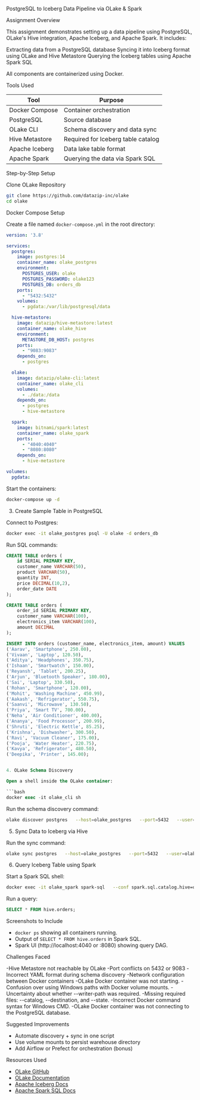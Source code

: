 
 PostgreSQL to Iceberg Data Pipeline via OLake & Spark

 Assignment Overview

This assignment demonstrates setting up a data pipeline using PostgreSQL, OLake's Hive integration, Apache Iceberg, and Apache Spark. It includes:

 Extracting data from a PostgreSQL database
 Syncing it into Iceberg format using OLake and Hive Metastore
 Querying the Iceberg tables using Apache Spark SQL

All components are containerized using Docker.

Tools Used

| Tool             | Purpose                               |
|------------------|----------------------------------------|
| Docker Compose   | Container orchestration                |
| PostgreSQL       | Source database                        |
| OLake CLI        | Schema discovery and data sync         |
| Hive Metastore   | Required for Iceberg table catalog     |
| Apache Iceberg   | Data lake table format                 |
| Apache Spark     | Querying the data via Spark SQL        |

 Step-by-Step Setup

 Clone OLake Repository

```bash
git clone https://github.com/datazip-inc/olake
cd olake
```

 Docker Compose Setup

Create a file named `docker-compose.yml` in the root directory:

```yaml
version: '3.8'

services:
  postgres:
    image: postgres:14
    container_name: olake_postgres
    environment:
      POSTGRES_USER: olake
      POSTGRES_PASSWORD: olake123
      POSTGRES_DB: orders_db
    ports:
      - "5432:5432"
    volumes:
      - pgdata:/var/lib/postgresql/data

  hive-metastore:
    image: datazip/hive-metastore:latest
    container_name: olake_hive
    environment:
      METASTORE_DB_HOST: postgres
    ports:
      - "9083:9083"
    depends_on:
      - postgres

  olake:
    image: datazip/olake-cli:latest
    container_name: olake_cli
    volumes:
      - ./data:/data
    depends_on:
      - postgres
      - hive-metastore

  spark:
    image: bitnami/spark:latest
    container_name: olake_spark
    ports:
      - "4040:4040"
      - "8080:8080"
    depends_on:
      - hive-metastore

volumes:
  pgdata:
```

Start the containers:

```bash
docker-compose up -d
```

3. Create Sample Table in PostgreSQL

Connect to Postgres:

```bash
docker exec -it olake_postgres psql -U olake -d orders_db
```

Run SQL commands:

```sql
CREATE TABLE orders (
    id SERIAL PRIMARY KEY,
    customer_name VARCHAR(50),
    product VARCHAR(50),
    quantity INT,
    price DECIMAL(10,2),
    order_date DATE
);

CREATE TABLE orders (
    order_id SERIAL PRIMARY KEY,
    customer_name VARCHAR(100),
    electronics_item VARCHAR(100),
    amount DECIMAL
);

INSERT INTO orders (customer_name, electronics_item, amount) VALUES
('Aarav', 'Smartphone', 250.00),
('Vivaan', 'Laptop', 120.50),
('Aditya', 'Headphones', 350.75),
('Ishaan', 'Smartwatch', 150.00),
('Reyansh', 'Tablet', 200.25),
('Arjun', 'Bluetooth Speaker', 180.00),
('Sai', 'Laptop', 330.50),
('Rohan', 'Smartphone', 120.00),
('Mohit', 'Washing Machine', 450.99),
('Aakash', 'Refrigerator', 550.75),
('Saanvi', 'Microwave', 130.50),
('Priya', 'Smart TV', 700.00),
('Neha', 'Air Conditioner', 400.00),
('Ananya', 'Food Processor', 200.99),
('Shruti', 'Electric Kettle', 85.25),
('Krishna', 'Dishwasher', 300.50),
('Ravi', 'Vacuum Cleaner', 175.00),
('Pooja', 'Water Heater', 220.75),
('Kavya', 'Refrigerator', 480.50),
('Deepika', 'Printer', 145.00);


4. OLake Schema Discovery

Open a shell inside the OLake container:

```bash
docker exec -it olake_cli sh
```

Run the schema discovery command:

```bash
olake discover postgres   --host=olake_postgres   --port=5432   --user=olake   --password=olake123   --database=orders_db   --schema=public   --table=orders   --output=/data/orders_schema.yaml
```

 5. Sync Data to Iceberg via Hive

Run the sync command:

```bash
olake sync postgres   --host=olake_postgres   --port=5432   --user=olake   --password=olake123   --database=orders_db   --schema=public   --table=orders   --warehouse=hdfs:///user/hive/warehouse   --catalog=hive   --metastore-uri=thrift://olake_hive:9083
```

 6. Query Iceberg Table using Spark

Start a Spark SQL shell:

```bash
docker exec -it olake_spark spark-sql   --conf spark.sql.catalog.hive=org.apache.iceberg.spark.SparkCatalog   --conf spark.sql.catalog.hive.type=hive   --conf spark.sql.catalog.hive.uri=thrift://olake_hive:9083
```

Run a query:

```sql
SELECT * FROM hive.orders;
```

Screenshots to Include

- `docker ps` showing all containers running.
- Output of `SELECT * FROM hive.orders` in Spark SQL.
- Spark UI (http://localhost:4040 or :8080) showing query DAG.

 Challenges Faced

-Hive Metastore not reachable by OLake
-Port conflicts on 5432 or 9083
-Incorrect YAML format during schema discovery
-Network configuration between Docker containers
-OLake Docker container was not starting.
-Confusion over using Windows paths with Docker volume mounts.
-Uncertainty about whether --writer-path was required.
-Missing required files: --catalog, --destination, and --state.
-Incorrect Docker command syntax for Windows CMD.
-OLake Docker container was not connecting to the PostgreSQL database.

Suggested Improvements

- Automate discovery + sync in one script
- Use volume mounts to persist warehouse directory
- Add Airflow or Prefect for orchestration (bonus)

 Resources Used

- [OLake GitHub](https://github.com/datazip-inc/olake)
- [OLake Documentation](https://docs.olake.io/)
- [Apache Iceberg Docs](https://iceberg.apache.org/)
- [Apache Spark SQL Docs](https://spark.apache.org/docs/latest/sql-getting-started.html)
